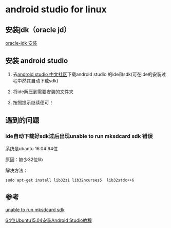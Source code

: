 # android studio for linux

## 安装jdk（oracle jd）

[oracle-jdk 安装](https://github.com/hoseahsu/configuration/blob/master/config/oracle-jdk.md)

## 安装 android studio

1. 去[android studio 中文社区](http://www.android-studio.org/index.php/download)下载android studio 的ide和sdk(可在ide的安装过程中然其自动下载sdk)

2. 将ide解压到需要安装的文件夹

3. 按照提示继续便可！

## 遇到的问题

### ide自动下载好sdk过后出现unable to run mksdcard sdk 错误

系统是ubantu 16.04 64位

原因：缺少32位lib

解决方法：

```
sudo apt-get install lib32z1 lib32ncurses5  lib32stdc++6
```

## 参考

[unable to run mksdcard sdk](http://www.linuxdiyf.com/linux/13124.html)

[64位Ubuntu15.04安装Android Studio教程](http://www.linuxdiyf.com/linux/12081.html)
